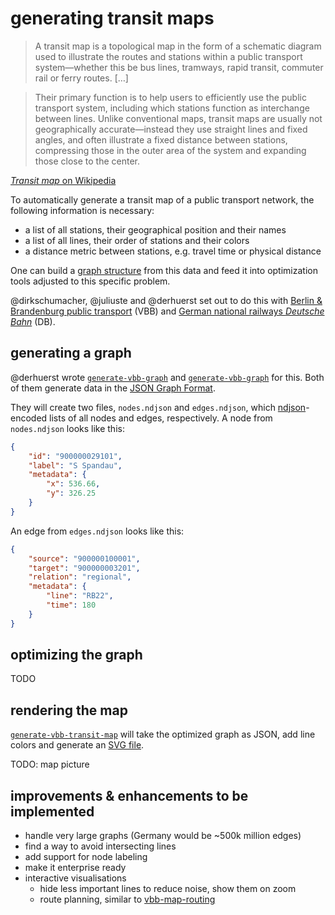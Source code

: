 # generating transit maps

> A transit map is a topological map in the form of a schematic diagram used to illustrate the routes and stations within a public transport system—whether this be bus lines, tramways, rapid transit, commuter rail or ferry routes. […]

> Their primary function is to help users to efficiently use the public transport system, including which stations function as interchange between lines. Unlike conventional maps, transit maps are usually not geographically accurate—instead they use straight lines and fixed angles, and often illustrate a fixed distance between stations, compressing those in the outer area of the system and expanding those close to the center.

[*Transit map* on Wikipedia](https://en.wikipedia.org/wiki/Transit_map)

To automatically generate a transit map of a public transport network, the following information is necessary:

- a list of all stations, their geographical position and their names
- a list of all lines, their order of stations and their colors
- a distance metric between stations, e.g. travel time or physical distance

One can build a [graph structure](https://en.wikipedia.org/wiki/Graph_(discrete_mathematics)) from this data and feed it into optimization tools adjusted to this specific problem.

@dirkschumacher, @juliuste and @derhuerst set out to do this with [Berlin & Brandenburg public transport](https://en.wikipedia.org/wiki/Verkehrsverbund_Berlin-Brandenburg) (VBB) and [German national railways *Deutsche Bahn*](https://en.wikipedia.org/wiki/Deutsche_Bahn) (DB).

## generating a graph

@derhuerst wrote [`generate-vbb-graph`](https://github.com/derhuerst/generate-vbb-graph) and [`generate-vbb-graph`](https://github.com/derhuerst/generate-vbb-graph) for this. Both of them generate data in the [JSON Graph Format](https://github.com/jsongraph/json-graph-specification/blob/master/README.rst#json-graph-specification).

They will create two files, `nodes.ndjson` and `edges.ndjson`, which [ndjson](http://ndjson.org)-encoded lists of all nodes and edges, respectively. A node from `nodes.ndjson` looks like this:

```json
{
	"id": "900000029101",
	"label": "S Spandau",
	"metadata": {
		"x": 536.66,
		"y": 326.25
	}
}
```

An edge from `edges.ndjson` looks like this:

```json
{
	"source": "900000100001",
	"target": "900000003201",
	"relation": "regional",
	"metadata": {
		"line": "RB22",
		"time": 180
	}
}
```

## optimizing the graph

TODO

## rendering the map

[`generate-vbb-transit-map`](https://github.com/derhuerst/generate-vbb-transit-map) will take the optimized graph as JSON, add line colors and generate an [SVG file](https://developer.mozilla.org/en-US/docs/Web/SVG).

TODO: map picture

## improvements & enhancements to be implemented

- handle very large graphs (Germany would be ~500k million edges)
- find a way to avoid intersecting lines
- add support for node labeling
- make it enterprise ready
- interactive visualisations
	- hide less important lines to reduce noise, show them on zoom
	- route planning, similar to [vbb-map-routing](https://github.com/derhuerst/vbb-map-routing)
